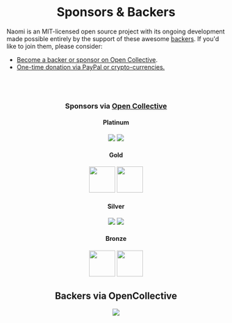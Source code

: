 <h1 align="center">Sponsors &amp; Backers</h1>

Naomi is an MIT-licensed open source project with its ongoing development made possible entirely by the support of these awesome [backers](https://github.com/naomiproject/naomi/blob/naomi-dev/BACKERS.md). If you'd like to join them, please consider:

- [Become a backer or sponsor on Open Collective](https://opencollective.com/projectnaomi).
- [One-time donation via PayPal or crypto-currencies.](https://projectnaomi.com/support-naomi/#One-time-Donations)

<br><br>

<h3 align="center">Sponsors via <a href="https://opencollective.com/projectnaomi">Open Collective</a></h3>

<h4 align="center">Platinum</h4>

<div  align="center">
    <a href="https://opencollective.com/projectnaomi/tiers/platinum-sponsor/0/website" target="_blank" rel="noopener noreferrer"><img src="https://opencollective.com/projectnaomi/tiers/platinum-sponsor/0/avatar.svg?sanitize=true"></a>
    <a href="https://opencollective.com/projectnaomi/tiers/platinum-sponsor/1/website" target="_blank" rel="noopener noreferrer"><img src="https://opencollective.com/projectnaomi/tiers/platinum-sponsor/1/avatar.svg?sanitize=true"></a>
</div>

<h4 align="center">Gold</h4>

<div  align="center">
    <a href="https://opencollective.com/projectnaomi/tiers/gold-sponsor/0/website" target="_blank" rel="noopener noreferrer"><img src="https://opencollective.com/projectnaomi/tiers/gold-sponsor/0/avatar.svg?sanitize=true" height="60px"></a>
    <a href="https://opencollective.com/projectnaomi/tiers/gold-sponsor/1/website" target="_blank" rel="noopener noreferrer"><img src="https://opencollective.com/projectnaomi/tiers/gold-sponsor/1/avatar.svg?sanitize=true" height="60px"></a>
</div>

<h4 align="center">Silver</h4>

<div  align="center">
    <a href="https://opencollective.com/projectnaomi/tiers/silver-sponsor/0/website" target="_blank" rel="noopener noreferrer"><img src="https://opencollective.com/projectnaomi/tiers/silver-sponsor/0/avatar.svg?sanitize=true"></a>
    <a href="https://opencollective.com/projectnaomi/tiers/silver-sponsor/1/website" target="_blank" rel="noopener noreferrer"><img src="https://opencollective.com/projectnaomi/tiers/silver-sponsor/1/avatar.svg?sanitize=true"></a>
</div>

<h4 align="center">Bronze</h4>

<div  align="center">
    <a href="https://opencollective.com/projectnaomi/tiers/bronze-sponsor/0/website" target="_blank" rel="noopener noreferrer"><img src="https://opencollective.com/projectnaomi/tiers/bronze-sponsor/0/avatar.svg?sanitize=true" height="60px"></a>
    <a href="https://opencollective.com/projectnaomi/tiers/bronze-sponsor/1/website" target="_blank" rel="noopener noreferrer"><img src="https://opencollective.com/projectnaomi/tiers/bronze-sponsor/1/avatar.svg?sanitize=true" height="60px"></a>
</div>

<h2 align="center">Backers via OpenCollective</h2>

<div  align="center">
    <a href="https://opencollective.com/projectnaomi#backers" target="_blank"><img src="https://opencollective.com/projectnaomi/backers.svg?width=890"></a>
</div>